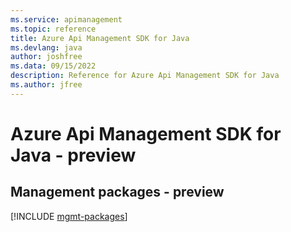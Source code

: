 ```yaml
---
ms.service: apimanagement
ms.topic: reference
title: Azure Api Management SDK for Java
ms.devlang: java
author: joshfree
ms.data: 09/15/2022
description: Reference for Azure Api Management SDK for Java
ms.author: jfree
---
```

# Azure Api Management SDK for Java - preview

## Management packages - preview
[!INCLUDE [mgmt-packages](api-management-mgmt-index.md)]